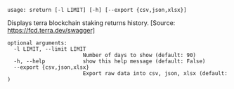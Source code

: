 ```
usage: sreturn [-l LIMIT] [-h] [--export {csv,json,xlsx}]
```
Displays terra blockchain staking returns history. [Source: https://fcd.terra.dev/swagger]

```
optional arguments:
  -l LIMIT, --limit LIMIT
                        Number of days to show (default: 90)
  -h, --help            show this help message (default: False)
  --export {csv,json,xlsx}
                        Export raw data into csv, json, xlsx (default: )
```